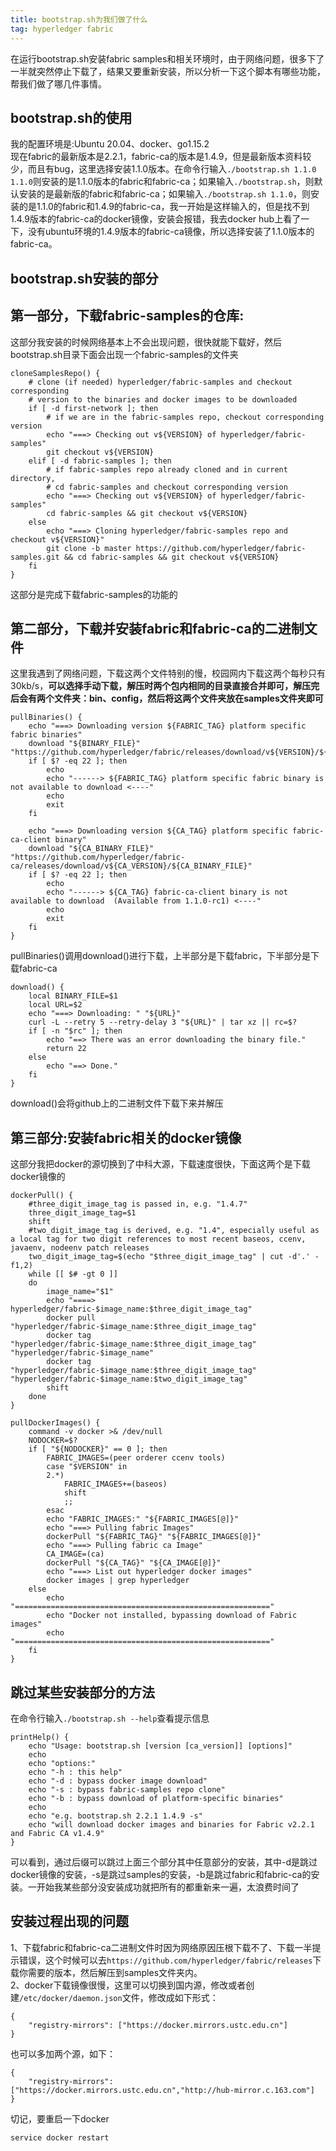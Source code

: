 ```yaml
---
title: bootstrap.sh为我们做了什么
tag: hyperledger fabric
---
```

在运行bootstrap.sh安装fabric samples和相关环境时，由于网络问题，很多下了一半就突然停止下载了，结果又要重新安装，所以分析一下这个脚本有哪些功能，帮我们做了哪几件事情。
<!--more-->
## bootstrap.sh的使用
我的配置环境是:Ubuntu 20.04、docker、go1.15.2  
现在fabric的最新版本是2.2.1，fabric-ca的版本是1.4.9，但是最新版本资料较少，而且有bug，这里选择安装1.1.0版本。在命令行输入`./bootstrap.sh 1.1.0 1.1.0`则安装的是1.1.0版本的fabric和fabric-ca；如果输入`./bootstrap.sh`，则默认安装的是最新版的fabric和fabric-ca；如果输入`./bootstrap.sh 1.1.0`，则安装的是1.1.0的fabric和1.4.9的fabric-ca，我一开始是这样输入的，但是找不到1.4.9版本的fabric-ca的docker镜像，安装会报错，我去docker hub上看了一下，没有ubuntu环境的1.4.9版本的fabric-ca镜像，所以选择安装了1.1.0版本的fabric-ca。

## bootstrap.sh安装的部分
## 第一部分，下载fabric-samples的仓库:
这部分我安装的时候网络基本上不会出现问题，很快就能下载好，然后bootstrap.sh目录下面会出现一个fabric-samples的文件夹
```
cloneSamplesRepo() {
    # clone (if needed) hyperledger/fabric-samples and checkout corresponding
    # version to the binaries and docker images to be downloaded
    if [ -d first-network ]; then
        # if we are in the fabric-samples repo, checkout corresponding version
        echo "===> Checking out v${VERSION} of hyperledger/fabric-samples"
        git checkout v${VERSION}
    elif [ -d fabric-samples ]; then
        # if fabric-samples repo already cloned and in current directory,
        # cd fabric-samples and checkout corresponding version
        echo "===> Checking out v${VERSION} of hyperledger/fabric-samples"
        cd fabric-samples && git checkout v${VERSION}
    else
        echo "===> Cloning hyperledger/fabric-samples repo and checkout v${VERSION}"
        git clone -b master https://github.com/hyperledger/fabric-samples.git && cd fabric-samples && git checkout v${VERSION}
    fi
}
```
这部分是完成下载fabric-samples的功能的
## 第二部分，下载并安装fabric和fabric-ca的二进制文件
这里我遇到了网络问题，下载这两个文件特别的慢，校园网内下载这两个每秒只有30kb/s，**可以选择手动下载，解压时两个包内相同的目录直接合并即可，解压完后会有两个文件夹：bin、config，然后将这两个文件夹放在samples文件夹即可**
```
pullBinaries() {
    echo "===> Downloading version ${FABRIC_TAG} platform specific fabric binaries"
    download "${BINARY_FILE}" "https://github.com/hyperledger/fabric/releases/download/v${VERSION}/${BINARY_FILE}"
    if [ $? -eq 22 ]; then
        echo
        echo "------> ${FABRIC_TAG} platform specific fabric binary is not available to download <----"
        echo
        exit
    fi

    echo "===> Downloading version ${CA_TAG} platform specific fabric-ca-client binary"
    download "${CA_BINARY_FILE}" "https://github.com/hyperledger/fabric-ca/releases/download/v${CA_VERSION}/${CA_BINARY_FILE}"
    if [ $? -eq 22 ]; then
        echo
        echo "------> ${CA_TAG} fabric-ca-client binary is not available to download  (Available from 1.1.0-rc1) <----"
        echo
        exit
    fi
}
```
pullBinaries()调用download()进行下载，上半部分是下载fabric，下半部分是下载fabric-ca
```
download() {
    local BINARY_FILE=$1
    local URL=$2
    echo "===> Downloading: " "${URL}"
    curl -L --retry 5 --retry-delay 3 "${URL}" | tar xz || rc=$?
    if [ -n "$rc" ]; then
        echo "==> There was an error downloading the binary file."
        return 22
    else
        echo "==> Done."
    fi
}
```
download()会将github上的二进制文件下载下来并解压
## 第三部分:安装fabric相关的docker镜像
这部分我把docker的源切换到了中科大源，下载速度很快，下面这两个是下载docker镜像的
```
dockerPull() {
    #three_digit_image_tag is passed in, e.g. "1.4.7"
    three_digit_image_tag=$1
    shift
    #two_digit_image_tag is derived, e.g. "1.4", especially useful as a local tag for two digit references to most recent baseos, ccenv, javaenv, nodeenv patch releases
    two_digit_image_tag=$(echo "$three_digit_image_tag" | cut -d'.' -f1,2)
    while [[ $# -gt 0 ]]
    do
        image_name="$1"
        echo "====> hyperledger/fabric-$image_name:$three_digit_image_tag"
        docker pull "hyperledger/fabric-$image_name:$three_digit_image_tag"
        docker tag "hyperledger/fabric-$image_name:$three_digit_image_tag" "hyperledger/fabric-$image_name"
        docker tag "hyperledger/fabric-$image_name:$three_digit_image_tag" "hyperledger/fabric-$image_name:$two_digit_image_tag"
        shift
    done
}
```
```
pullDockerImages() {
    command -v docker >& /dev/null
    NODOCKER=$?
    if [ "${NODOCKER}" == 0 ]; then
        FABRIC_IMAGES=(peer orderer ccenv tools)
        case "$VERSION" in
        2.*)
            FABRIC_IMAGES+=(baseos)
            shift
            ;;
        esac
        echo "FABRIC_IMAGES:" "${FABRIC_IMAGES[@]}"
        echo "===> Pulling fabric Images"
        dockerPull "${FABRIC_TAG}" "${FABRIC_IMAGES[@]}"
        echo "===> Pulling fabric ca Image"
        CA_IMAGE=(ca)
        dockerPull "${CA_TAG}" "${CA_IMAGE[@]}"
        echo "===> List out hyperledger docker images"
        docker images | grep hyperledger
    else
        echo "========================================================="
        echo "Docker not installed, bypassing download of Fabric images"
        echo "========================================================="
    fi
}
```
## 跳过某些安装部分的方法
在命令行输入`./bootstrap.sh --help`查看提示信息
```
printHelp() {
    echo "Usage: bootstrap.sh [version [ca_version]] [options]"
    echo
    echo "options:"
    echo "-h : this help"
    echo "-d : bypass docker image download"
    echo "-s : bypass fabric-samples repo clone"
    echo "-b : bypass download of platform-specific binaries"
    echo
    echo "e.g. bootstrap.sh 2.2.1 1.4.9 -s"
    echo "will download docker images and binaries for Fabric v2.2.1 and Fabric CA v1.4.9"
}
```
可以看到，通过后缀可以跳过上面三个部分其中任意部分的安装，其中-d是跳过docker镜像的安装，-s是跳过samples的安装，-b是跳过fabric和fabric-ca的安装。一开始我某些部分没安装成功就把所有的都重新来一遍，太浪费时间了
## 安装过程出现的问题
1、下载fabric和fabric-ca二进制文件时因为网络原因压根下载不了、下载一半提示错误，这个时候可以去`https://github.com/hyperledger/fabric/releases`下载你需要的版本，然后解压到samples文件夹内。  
2、docker下载镜像很慢，这里可以切换到国内源，修改或者创建`/etc/docker/daemon.json`文件，修改成如下形式：
```
{
    "registry-mirrors": ["https://docker.mirrors.ustc.edu.cn"]
}
```
也可以多加两个源，如下：
```
{
    "registry-mirrors": ["https://docker.mirrors.ustc.edu.cn","http://hub-mirror.c.163.com"]
}
```
切记，要重启一下docker
```
service docker restart
```